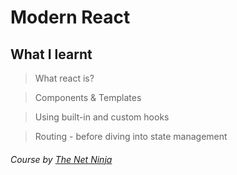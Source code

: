 # Modern React

## What I learnt

> What react is?

> Components & Templates

> Using built-in and custom hooks

> Routing - before diving into state management
 
###### Course by [The Net Ninja](https://www.youtube.com/c/TheNetNinja)
